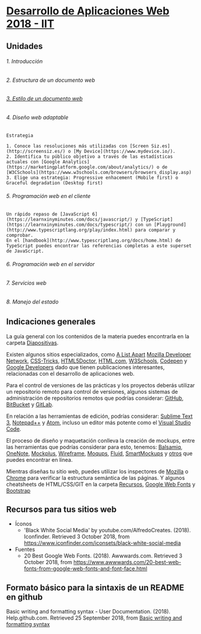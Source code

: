 # [Desarrollo de Aplicaciones Web 2018 - IIT](https://dawfiec.github.io/2018-2T/)
## Unidades
###### 1. Introducción
###### 2. Estructura de un documento web
###### [3. Estilo de un documento web](Unidades/Unidad3/)
###### 4. Diseño web adaptable

    Estrategia

    1. Conoce las resoluciones más utilizadas con [Screen Siz.es](http://screensiz.es/) o [My Device](https://www.mydevice.io/).
    2. Identifica tu público objetivo a través de las estadísticas actuales con [Google Analytics](https://marketingplatform.google.com/about/analytics/) o de [W3CSchools](https://www.w3schools.com/browsers/browsers_display.asp)
    3. Elige una estrategia: Progressive enhacement (Mobile first) o Graceful degradation (Desktop first)

###### 5. Programación web en el cliente

    Un rápido repaso de [JavaScript 6](https://learnxinyminutes.com/docs/javascript/) y [TypeScript](https://learnxinyminutes.com/docs/typescript/) con un [Playground](http://www.typescriptlang.org/play/index.html) para comparar y comprobar. 
    En el [handbook](http://www.typescriptlang.org/docs/home.html) de TypeScript puedes encontrar las referencias completas a este superset de JavaScript.

###### 6. Programación web en el servidor
###### 7. Servicios web
###### 8. Manejo del estado

## Indicaciones generales

La guía general con los contenidos de la materia puedes encontrarla en la carpeta [Diapositivas](Diapositivas).

Existen algunos sitios especializados, como [A List Apart](https://alistapart.com/) [Mozilla Developer Network](https://developer.mozilla.org/es/), [CSS-Tricks](https://css-tricks.com/), [HTML5Doctor](http://html5doctor.com/), [HTML.com](https://html.com/), [W3Schools](https://www.w3schools.com/tags/default.asp), [Codepen](https://codepen.io/) y [Google Developers](https://developers.google.com/web/?hl=es) dado que tienen publicaciones interesantes, relacionadas con el desarrollo de aplicaciones web. 

Para el control de versiones de las prácticas y los proyectos deberás utilizar un repositorio remoto para control de versiones, algunos sistemas de administración de repositorios remotos que podrías considerar: [GitHub](https://github.com/), [BitBucket](https://bitbucket.org/product) y [GitLab](https://about.gitlab.com/).

En relación a las herramientas de edición, podrías considerar: [Sublime Text 3](https://www.sublimetext.com/3), [Notepad++](https://notepad-plus-plus.org/download/v7.5.8.html) y [Atom](https://www.rollapp.com/app/atom), incluso un editor más potente como el [Visual Studio Code](https://code.visualstudio.com/?wt.mc_id=DX_841432). 

El proceso de diseño y maquetación conlleva la creación de mockups, entre las herramientas que podrías considerar para esto, tenemos: [Balsamiq](https://balsamiq.com/), [OneNote](https://support.office.com/en-us/article/use-wireframe-templates-to-design-websites-and-mobile-apps-2d54dc55-f5c4-49a2-85da-d649eb7fc281), [Mockplus](https://www.mockplus.com/?r=trista), [Wireframe](https://wireframe.cc/), [Moqups](https://moqups.com/), [Fluid](https://www.fluidui.com/), [SmartMockups](https://smartmockups.com/) y [otros](https://www.mockplus.com/blog/post/website-mockup) que puedes encontrar en línea.

Mientras diseñas tu sitio web, puedes utilizar los inspectores de [Mozilla](https://developer.mozilla.org/es/docs/Tools/Page_Inspector) o [Chrome](https://developers.google.com/web/tools/chrome-devtools/?utm_source=dcc&utm_medium=redirect&utm_campaign=2018Q2) para verificar la estructura semántica de las páginas. Y algunos cheatsheets de HTML/CSS/GIT en la carpeta [Recursos](Recursos), [Google Web Fonts](https://devhints.io/google-webfonts) y [Bootstrap](https://hackerthemes.com/bootstrap-cheatsheet/)

## Recursos para tus sitios web

- Íconos
  - 'Black White Social Media' by youtube.com/AlfredoCreates. (2018). Iconfinder. Retrieved 3 October 2018, from https://www.iconfinder.com/iconsets/black-white-social-media
- Fuentes
  - 20 Best Google Web Fonts. (2018). Awwwards.com. Retrieved 3 October 2018, from https://www.awwwards.com/20-best-web-fonts-from-google-web-fonts-and-font-face.html

## Formato básico para la sintaxis de un README en github

Basic writing and formatting syntax - User Documentation. (2018). 
Help.github.com. Retrieved 25 September 2018, 
from [Basic writing and formatting syntax](https://help.github.com/articles/basic-writing-and-formatting-syntax/)
